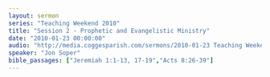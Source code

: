 ```yaml
---
layout: sermon
series: "Teaching Weekend 2010"
title: "Session 2 - Prophetic and Evangelistic Ministry"
date: "2010-01-23 00:00:00"
audio: "http://media.coggesparish.com/sermons/2010-01-23 Teaching Weekend - Session 2.mp3"
speaker: "Jon Soper"
bible_passages: ["Jeremiah 1:1-13, 17-19","Acts 8:26-39"]
---
```

